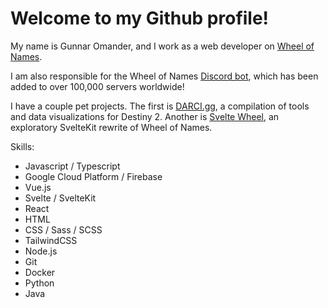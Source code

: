 # Welcome to my Github profile!
My name is Gunnar Omander, and I work as a web developer on [Wheel of Names](https://wheelofnames.com).

I am also responsible for the Wheel of Names [Discord bot](https://wheelofnames.com/faq/discordbot), which has been added to over 100,000 servers worldwide!

I have a couple pet projects. The first is [DARCI.gg](https://darci.gg), a compilation of tools and data visualizations for Destiny 2. Another is [Svelte Wheel](https://sveltewheel.com), an exploratory SvelteKit rewrite of Wheel of Names.

Skills:
- Javascript / Typescript
- Google Cloud Platform / Firebase
- Vue.js
- Svelte / SvelteKit
- React
- HTML
- CSS / Sass / SCSS
- TailwindCSS
- Node.js
- Git
- Docker
- Python
- Java
